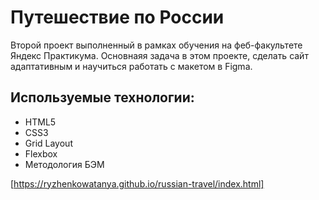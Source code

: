 # Путешествие по России   

Второй проект выполненный в рамках обучения на феб-факультете Яндекс Практикума.
Основнаяя задача в этом проекте, сделать сайт адаптативным и научиться работать с макетом в Figma.

## Используемые технологии: 
+ HTML5
+ CSS3
+ Grid Layout
+ Flexbox
+ Методология БЭМ
 
[https://ryzhenkowatanya.github.io/russian-travel/index.html]
